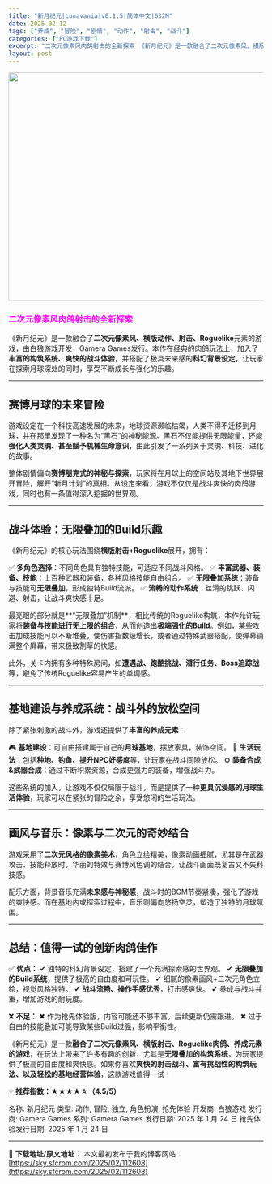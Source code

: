 ```yaml
---
title: "新月纪元|Lunavania|v0.1.5|简体中文|632M"
date: 2025-02-12
tags: ["养成", "冒险", "剧情", "动作", "射击", "战斗"]
categories: ["PC游戏下载"]
excerpt: "二次元像素风肉鸽射击的全新探索 《新月纪元》是一款融合了二次元像素风、横版动作、射击、Roguelike元素的游戏，由白狼游戏开发，Gamera Games发行。本作在经典的肉鸽玩法上，加入了丰富的构筑系统、爽快的战斗体验，并搭配了极具未来感的科幻背景设定，让玩家在探索月球深处的同时，享受不断成长与&hellip;"
layout: post
---
```


<img class="aligncenter size-full wp-image-112609" src="https://sky.sfcrom.com/wp-content/uploads/2025/02/2025021213384819.webp" alt="" width="800" height="450" />
<h3><span style="color: #ff00ff;">二次元像素风肉鸽射击的全新探索</span></h3>
《新月纪元》是一款融合了<strong>二次元像素风、横版动作、射击、Roguelike</strong>元素的游戏，由白狼游戏开发，Gamera Games发行。本作在经典的肉鸽玩法上，加入了<strong>丰富的构筑系统、爽快的战斗体验</strong>，并搭配了极具未来感的<strong>科幻背景设定</strong>，让玩家在探索月球深处的同时，享受不断成长与强化的乐趣。

<hr />

<h2><strong>赛博月球的未来冒险</strong></h2>
游戏设定在一个科技高速发展的未来，地球资源濒临枯竭，人类不得不迁移到月球，并在那里发现了一种名为“黑石”的神秘能源。黑石不仅能提供无限能量，还能<strong>强化人类灵魂、甚至赋予机械生命意识</strong>，由此引发了一系列关于灵魂、科技、进化的故事。

整体剧情偏向<strong>赛博朋克式的神秘与探索</strong>，玩家将在月球上的空间站及其地下世界展开冒险，解开“新月计划”的真相。从设定来看，游戏不仅仅是战斗爽快的肉鸽游戏，同时也有一条值得深入挖掘的世界观。

<hr />

<h2><strong>战斗体验：无限叠加的Build乐趣</strong></h2>
《新月纪元》的核心玩法围绕<strong>横版射击+Roguelike</strong>展开，拥有：

✅ <strong>多角色选择</strong>：不同角色具有独特技能，可适应不同战斗风格。
✅ <strong>丰富武器、装备、技能</strong>：上百种武器和装备，各种风格技能自由组合。
✅ <strong>无限叠加系统</strong>：装备与技能可<strong>无限叠加</strong>，形成独特Build流派。
✅ <strong>流畅的动作系统</strong>：丝滑的跳跃、闪避、射击，让战斗爽快感十足。

最亮眼的部分就是**“无限叠加”机制**，相比传统的Roguelike构筑，本作允许玩家将<strong>装备与技能进行无上限的组合</strong>，从而创造出<strong>极端强化的Build</strong>。例如，某些攻击加成技能可以不断堆叠，使伤害指数级增长，或者通过特殊武器搭配，使弹幕铺满整个屏幕，带来极致割草的快感。

此外，关卡内拥有多种特殊房间，如<strong>遭遇战、跑酷挑战、潜行任务、Boss追踪战</strong>等，避免了传统Roguelike容易产生的单调感。

<hr />

<h2><strong>基地建设与养成系统：战斗外的放松空间</strong></h2>
除了紧张刺激的战斗外，游戏还提供了<strong>丰富的养成元素</strong>：

🎮 <strong>基地建设</strong>：可自由搭建属于自己的<strong>月球基地</strong>，摆放家具，装饰空间。
🎣 <strong>生活玩法</strong>：包括<strong>种地、钓鱼、提升NPC好感度</strong>等，让玩家在战斗间隙放松。
⚙️ <strong>装备合成&amp;武器合成</strong>：通过不断积累资源，合成更强力的装备，增强战斗力。

这些系统的加入，让游戏不仅仅局限于战斗，而是提供了一种<strong>更具沉浸感的月球生活体验</strong>，玩家可以在紧张的冒险之余，享受悠闲的生活玩法。

<hr />

<h2><strong>画风与音乐：像素与二次元的奇妙结合</strong></h2>
游戏采用了<strong>二次元风格的像素美术</strong>，角色立绘精美，像素动画细腻，尤其是在武器攻击、技能释放时，华丽的特效与赛博风色调的结合，让战斗画面既复古又不失科技感。

配乐方面，背景音乐充满<strong>未来感与神秘感</strong>，战斗时的BGM节奏紧凑，强化了游戏的爽快感。而在基地内或探索过程中，音乐则偏向悠扬空灵，塑造了独特的月球氛围。

<hr />

<h2><strong>总结：值得一试的创新肉鸽佳作</strong></h2>
✅ <strong>优点：</strong>
✔ 独特的科幻背景设定，搭建了一个充满探索感的世界观。
✔ <strong>无限叠加的Build系统</strong>，提供了极高的自由度和可玩性。
✔ 细腻的像素画风+二次元角色立绘，视觉风格独特。
✔ <strong>战斗流畅、操作手感优秀</strong>，打击感爽快。
✔ 养成与战斗并重，增加游戏的耐玩度。

❌ <strong>不足：</strong>
✖ 作为抢先体验版，内容可能还不够丰富，后续更新仍需跟进。
✖ 过于自由的技能叠加可能导致某些Build过强，影响平衡性。

《新月纪元》是一款<strong>融合了二次元像素风、横版射击、Roguelike肉鸽、养成元素的游戏</strong>，在玩法上带来了许多有趣的创新，尤其是<strong>无限叠加的构筑系统</strong>，为玩家提供了极高的自由度和爽快感。如果你喜欢<strong>爽快的射击战斗、富有挑战性的构筑玩法、以及轻松的基地经营体验</strong>，这款游戏值得一试！

💡 <strong>推荐指数：★★★★☆（4.5/5）</strong>

名称: 新月纪元
类型: 动作, 冒险, 独立, 角色扮演, 抢先体验
开发商: 白狼游戏
发行商: Gamera Games
系列: Gamera Games
发行日期: 2025 年 1 月 24 日
抢先体验发行日期: 2025 年 1 月 24 日

---
📖 **下载地址/原文地址：** 本文最初发布于我的博客网站：[https://sky.sfcrom.com/2025/02/112608](https://sky.sfcrom.com/2025/02/112608)

